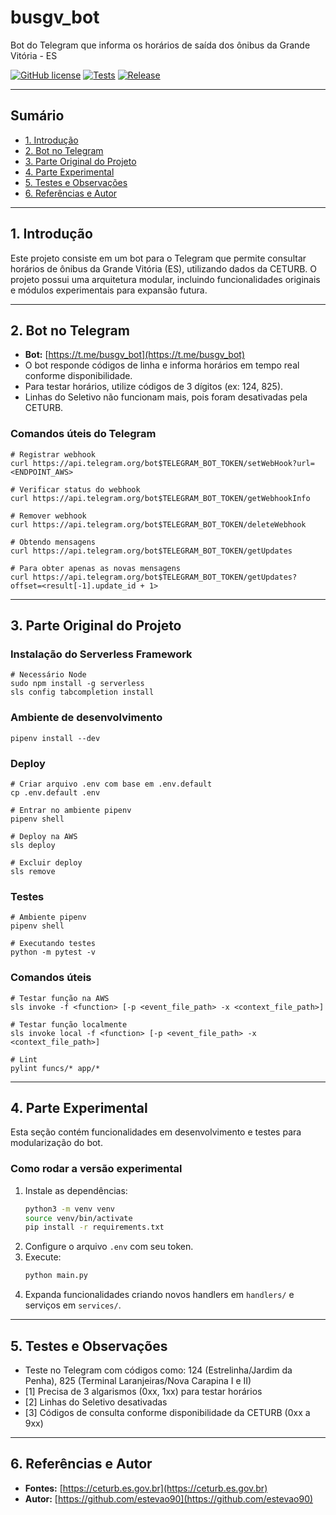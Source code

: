 # busgv_bot

Bot do Telegram que informa os horários de saída dos ônibus da Grande Vitória - ES

[![GitHub license](https://img.shields.io/github/license/estevao90/busgv_bot.svg)](https://github.com/estevao90/busgv_bot/blob/master/LICENSE)
[![Tests](https://github.com/estevao90/busgv_bot/workflows/Tests/badge.svg)](https://github.com/estevao90/busgv_bot/actions?query=workflow%3ATests)
[![Release](https://github.com/estevao90/busgv_bot/workflows/Release/badge.svg)](https://github.com/estevao90/busgv_bot/actions?query=workflow%3ARelease)

---

## Sumário

- [1. Introdução](#1-introdução)
- [2. Bot no Telegram](#2-bot-no-telegram)
- [3. Parte Original do Projeto](#3-parte-original-do-projeto)
- [4. Parte Experimental](#4-parte-experimental)
- [5. Testes e Observações](#5-testes-e-observações)
- [6. Referências e Autor](#6-referências-e-autor)

---

## 1. Introdução

Este projeto consiste em um bot para o Telegram que permite consultar horários de ônibus da Grande Vitória (ES), utilizando dados da CETURB. O projeto possui uma arquitetura modular, incluindo funcionalidades originais e módulos experimentais para expansão futura.

---

## 2. Bot no Telegram

- **Bot:** [https://t.me/busgv_bot](https://t.me/busgv_bot)
- O bot responde códigos de linha e informa horários em tempo real conforme disponibilidade.
- Para testar horários, utilize códigos de 3 dígitos (ex: 124, 825).
- Linhas do Seletivo não funcionam mais, pois foram desativadas pela CETURB.

### Comandos úteis do Telegram

```shell
# Registrar webhook
curl https://api.telegram.org/bot$TELEGRAM_BOT_TOKEN/setWebHook?url=<ENDPOINT_AWS>

# Verificar status do webhook
curl https://api.telegram.org/bot$TELEGRAM_BOT_TOKEN/getWebhookInfo

# Remover webhook
curl https://api.telegram.org/bot$TELEGRAM_BOT_TOKEN/deleteWebhook

# Obtendo mensagens
curl https://api.telegram.org/bot$TELEGRAM_BOT_TOKEN/getUpdates

# Para obter apenas as novas mensagens
curl https://api.telegram.org/bot$TELEGRAM_BOT_TOKEN/getUpdates?offset=<result[-1].update_id + 1>
```

---

## 3. Parte Original do Projeto

### Instalação do Serverless Framework

```shell
# Necessário Node
sudo npm install -g serverless
sls config tabcompletion install
```

### Ambiente de desenvolvimento

```shell
pipenv install --dev
```

### Deploy

```shell
# Criar arquivo .env com base em .env.default
cp .env.default .env

# Entrar no ambiente pipenv
pipenv shell

# Deploy na AWS
sls deploy

# Excluir deploy
sls remove
```

### Testes

```shell
# Ambiente pipenv
pipenv shell

# Executando testes
python -m pytest -v
```

### Comandos úteis

```shell
# Testar função na AWS
sls invoke -f <function> [-p <event_file_path> -x <context_file_path>]

# Testar função localmente
sls invoke local -f <function> [-p <event_file_path> -x <context_file_path>]

# Lint
pylint funcs/* app/*
```

---

## 4. Parte Experimental

Esta seção contém funcionalidades em desenvolvimento e testes para modularização do bot.

### Como rodar a versão experimental

1. Instale as dependências:
   ```bash
   python3 -m venv venv
   source venv/bin/activate
   pip install -r requirements.txt
   ```
2. Configure o arquivo `.env` com seu token.
3. Execute:
   ```bash
   python main.py
   ```
4. Expanda funcionalidades criando novos handlers em `handlers/` e serviços em `services/`.

---

## 5. Testes e Observações

- Teste no Telegram com códigos como: 124 (Estrelinha/Jardim da Penha), 825 (Terminal Laranjeiras/Nova Carapina I e II)
- [1] Precisa de 3 algarismos (0xx, 1xx) para testar horários
- [2] Linhas do Seletivo desativadas
- [3] Códigos de consulta conforme disponibilidade da CETURB (0xx a 9xx)

---

## 6. Referências e Autor

- **Fontes:** [https://ceturb.es.gov.br](https://ceturb.es.gov.br)
- **Autor:** [https://github.com/estevao90](https://github.com/estevao90)
